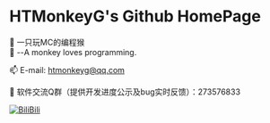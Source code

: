 # HTMonkeyG's Github HomePage
💬 一只玩MC的编程猴\
💬 --A monkey loves programming.

📫 E-mail: htmonkeyg@qq.com

👯 软件交流Q群（提供开发进度公示及bug实时反馈）：273576833

[![BiliBili](https://www.bilibili.com/favicon.ico)](https://space.bilibili.com/386346232)
<!--
**HTMonkeyG/HTMonkeyG** is a ✨ _special_ ✨ repository because its `README.md` (this file) appears on your GitHub profile.

Here are some ideas to get you started:

- 🔭 I’m currently working on ...
- 🌱 I’m currently learning ...
- 👯 I’m looking to collaborate on ...
- 🤔 I’m looking for help with ...
- 💬 Ask me about ...
- 📫 How to reach me: ...
- 😄 Pronouns: ...
- ⚡ Fun fact: ...
-->
